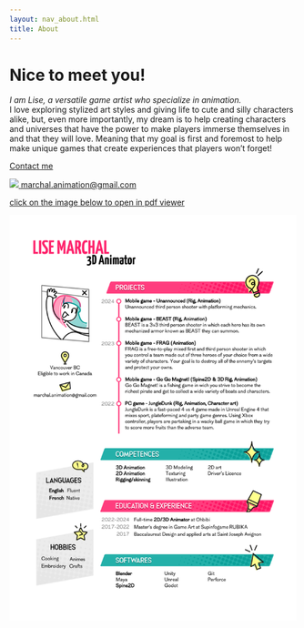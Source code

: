 ```yaml
---
layout: nav_about.html
title: About
---
```


# Nice to meet you!

*I am Lise, a versatile game artist who specialize in animation.*<br/>
I love exploring stylized art styles and giving life to cute and silly characters alike, but, even more importantly, my dream is to help creating characters and universes that have the power to make players immerse themselves in and that they will love. Meaning that my goal is first and foremost to help make unique games that create experiences that players won’t forget!

<div class=" my-7">
  <a href="mailto:marchal.animation@gmail.com">
    <div class="flex place-content-center gap-5 items-center">
      <div>
      <p class="text-sm">
      Contact me
      </div>
    <picture>
      <img src="../../assets/mail_icon.svg"/>
    </picture>
    marchal.animation@gmail.com
</div>

<p class="mt-12 text-center text-sm"> click on the image below to open in pdf viewer</p>

<picture>
    <a  href="/assets/LiseMarchal_Resume2024.pdf" class="mt-10 flex place-content-center drop-shadow-xl block transition ease-punch hover:scale-105 duration-150">
        <img  src="\assets\Resume2024_preview.png"/>
        </img>
      </a>
</picture>
